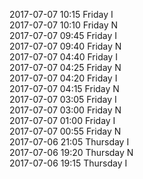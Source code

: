 2017-07-07 10:15 Friday  I  
2017-07-07 10:10 Friday  N  
2017-07-07 09:45 Friday  I  
2017-07-07 09:40 Friday  N  
2017-07-07 04:40 Friday  I  
2017-07-07 04:25 Friday  N  
2017-07-07 04:20 Friday  I  
2017-07-07 04:15 Friday  N  
2017-07-07 03:05 Friday  I  
2017-07-07 03:00 Friday  N  
2017-07-07 01:00 Friday  I  
2017-07-07 00:55 Friday  N  
2017-07-06 21:05 Thursday  I  
2017-07-06 19:20 Thursday  N  
2017-07-06 19:15 Thursday  I  

